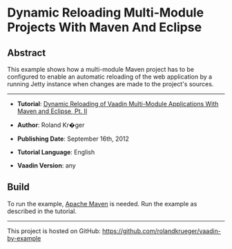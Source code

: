 Dynamic Reloading Multi-Module Projects With Maven And Eclipse
==============================================================

Abstract
--------

This example shows how a multi-module Maven project has to be configured to enable an automatic reloading of the web application by a running Jetty instance when changes are made to the project's sources.

- - - - - - - - -

* __Tutorial__: [Dynamic Reloading of Vaadin Multi-Module Applications With Maven and Eclipse, Pt. II](http://blog.oio.de/2012/09/25/dynamic-reloading-of-vaadin-multi-module-applications-with-maven-and-eclipse-pt-ii/)

* __Author__: Roland Kr�ger

* __Publishing Date__: September 16th, 2012

* __Tutorial Language__: English

* __Vaadin Version__: any

Build
-----

To run the example, [Apache Maven](http://maven.apache.org) is needed. Run the example as described in the tutorial.

- - - - - - - - - -
This project is hosted on GitHub: https://github.com/rolandkrueger/vaadin-by-example